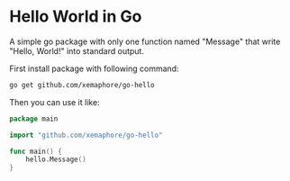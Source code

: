 # Hello World in Go
A simple go package with only one function named "Message" that write "Hello, World!" into standard output.

First install package with following command:

```bash
go get github.com/xemaphore/go-hello
```

Then you can use it like:

```go
package main

import "github.com/xemaphore/go-hello"

func main() {
    hello.Message()
}
```
